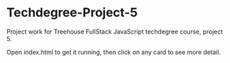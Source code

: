 # Techdegree-Project-5
Project work for Treehouse FullStack JavaScript techdegree course, project 5.

Open index.html to get it running, then click on any card to see more detail.
